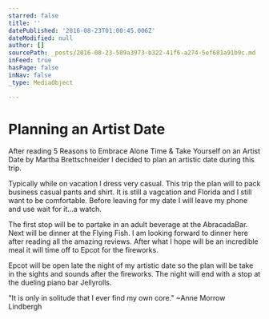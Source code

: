 ```yaml
---
starred: false
title: ''
datePublished: '2016-08-23T01:00:45.006Z'
dateModified: null
author: []
sourcePath: _posts/2016-08-23-589a3973-b322-41f6-a274-5ef681a91b9c.md
inFeed: true
hasPage: false
inNav: false
_type: MediaObject

---
```

# Planning an Artist Date

After reading 5 Reasons to Embrace Alone Time & Take Yourself on an Artist Date by Martha Brettschneider I decided to plan an artistic date during this trip.

Typically while on vacation I dress very casual. This trip the plan will to pack business casual pants and shirt. It is still a vagcation and Florida and I still want to be comfortable. Before leaving for my date I will leave my phone and use wait for it...a watch.

The first stop will be to partake in an adult beverage at the AbracadaBar. Next will be dinner at the Flying Fish. I am looking forward to dinner here after reading all the amazing reviews. After what I hope will be an incredible meal it will time off to Epcot for the fireworks.

Epcot will be open late the night of my artistic date so the plan will be take in the sights and sounds after the fireworks. The night will end with a stop at the dueling piano bar Jellyrolls.

"It is only in solitude that I ever find my own core." ~Anne Morrow Lindbergh